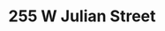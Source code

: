 ---
title: 255 W Julian Street
address: 255 W Julian St, San Jose, CA 95110
developer: Westbank
municipality: San Jose
units: 600
phase: Approved
permits:
    H24-049:
        status: Under Review
        initial_date: 2024-08-27
        final_date: 2025-04-09
        apn: [25931071]
        address: 255 W Julian St, San Jose, CA 95110
        description: "Site Development Permit to allow either Option A, consisting of the construction of a 14-story office building with ground-floor retail space and four underground parking levels and exterior modifications to an existing six-story office building, as approved under File No. SP21-037, or Option B, consisting of the construction of an 18-story, mixed-use tower with 600 residential units, ground-floor retail space, and four levels of underground parking, and a Vesting Tentative Map to merge five lots into one, on an approximately 1.8-gross-acre site."
        names: Project West Julian LLC; Westbank
geometry: [37.33775966978271, -121.89671618895639]
published: True
---